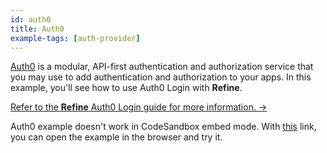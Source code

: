 ```yaml
---
id: auth0
title: Auth0
example-tags: [auth-provider]
---
```


[Auth0](https://auth0.com/) is a modular, API-first authentication and authorization service that you may use to add authentication and authorization to your apps. In this example, you'll see how to use Auth0 Login with **Refine**.

[Refer to the **Refine** Auth0 Login guide for more information. →](/docs/advanced-tutorials/auth/auth0/)

Auth0 example doesn't work in CodeSandbox embed mode. With [this](https://cv8k99.csb.app/) link, you can open the example in the browser and try it.

<CodeSandboxExample path="auth-auth0" />
